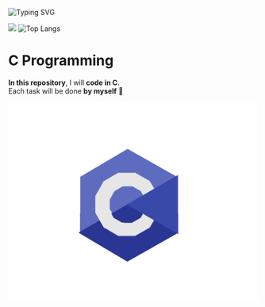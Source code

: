 ![Typing SVG](https://readme-typing-svg.herokuapp.com?font=Fira+Code&size=24&pause=1000&color=00BFFF&center=true&vCenter=true&width=435&lines=I+am+learning+C+programming)

![](https://github-readme-stats.vercel.app/api?username=RAHYM203&show_icons=true&theme=tokyonight)
![Top Langs](https://github-readme-stats.vercel.app/api/top-langs/?username=Rahym&layout=compact&theme=tokyonight)

# C Programming

**In this repository**, I will **code in C**.  
Each task will be done **by myself** 💪

![C Programming](cprogram.gif)
